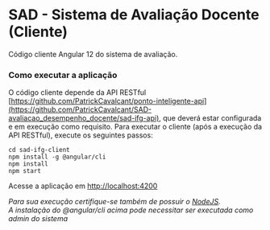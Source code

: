# SAD - Sistema de Avaliação Docente (Cliente)
Código cliente Angular 12 do sistema de avaliação.
### Como executar a aplicação
O código cliente depende da API RESTful [https://github.com/PatrickCavalcant/ponto-inteligente-api](https://github.com/PatrickCavalcant/SAD-avaliacao_desempenho_docente/sad-ifg-api), que deverá estar configurada e em execução como requisito.
Para executar o cliente (após a execução da API RESTful), execute os seguintes passos:
```
cd sad-ifg-client
npm install -g @angular/cli
npm install
npm start
```
Acesse a aplicação em [http://localhost:4200](http://localhost:4200)  

*Para sua execução certifique-se também de possuir o [NodeJS](http://nodejs.org).*  
*A instalação do @angular/cli acima pode necessitar ser executada como admin do sistema*  
